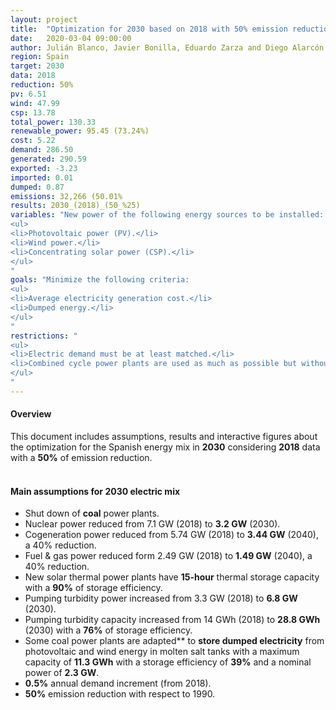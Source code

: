 ```yaml
---
layout: project
title:  "Optimization for 2030 based on 2018 with 50% emission reduction"
date:   2020-03-04 09:00:00
author: Julián Blanco, Javier Bonilla, Eduardo Zarza and Diego Alarcón
region: Spain
target: 2030
data: 2018
reduction: 50%
pv: 6.51
wind: 47.99
csp: 13.78
total_power: 130.33
renewable_power: 95.45 (73.24%)
cost: 5.22
demand: 286.50
generated: 290.59
exported: -3.23
imported: 0.01
dumped: 0.87
emissions: 32,266 (50.01%
results: 2030_(2018)_(50_%25)
variables: "New power of the following energy sources to be installed:
<ul>
<li>Photovoltaic power (PV).</li>
<li>Wind power.</li>
<li>Concentrating solar power (CSP).</li>
</ul>
"
goals: "Minimize the following criteria:
<ul>
<li>Average electricity generation cost.</li>
<li>Dumped energy.</li>
</ul>
"
restrictions: "
<ul>
<li>Electric demand must be at least matched.</li>
<li>Combined cycle power plants are used as much as possible but without exceeding the maximum allowed CO<sub>2</sub> emissions.</li>
</ul>
"
---
```

#### Overview
This document includes assumptions, results and interactive figures about the optimization for the Spanish energy mix in **2030** considering **2018** data with a **50%** of emission reduction.
<br>
<br>
#### Main assumptions for 2030 electric mix
- Shut down of **coal** power plants.
- Nuclear power reduced from 7.1 GW (2018) to **3.2 GW** (2030).
- Cogeneration power reduced from 5.74 GW (2018) to **3.44 GW** (2040), a 40% reduction.
- Fuel & gas power reduced form 2.49 GW (2018) to **1.49 GW** (2040), a 40% reduction.
- New solar thermal power plants have **15-hour** thermal storage capacity with a **90%** of storage efficiency.
- Pumping turbidity power increased from 3.3 GW (2018) to **6.8 GW** (2030).
- Pumping turbidity capacity increased from 14 GWh (2018) to **28.8 GWh** (2030) with a **76%** of storage efficiency.
- Some coal power plants are adapted** to **store dumped electricity** from photovoltaic and wind energy in molten salt tanks with a maximum capacity of **11.3 GWh** with a storage efficiency of **39%** and a nominal power of **2.3 GW**.
- **0.5%** annual demand increment (from 2018).
- **50%** emission reduction with respect to 1990.
<br>
<br>
